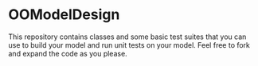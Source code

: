 # OOModelDesign

This repository contains classes and some basic test suites that you can use to 
build your model and run unit tests on your model. Feel free to fork and expand
the code as you please.
